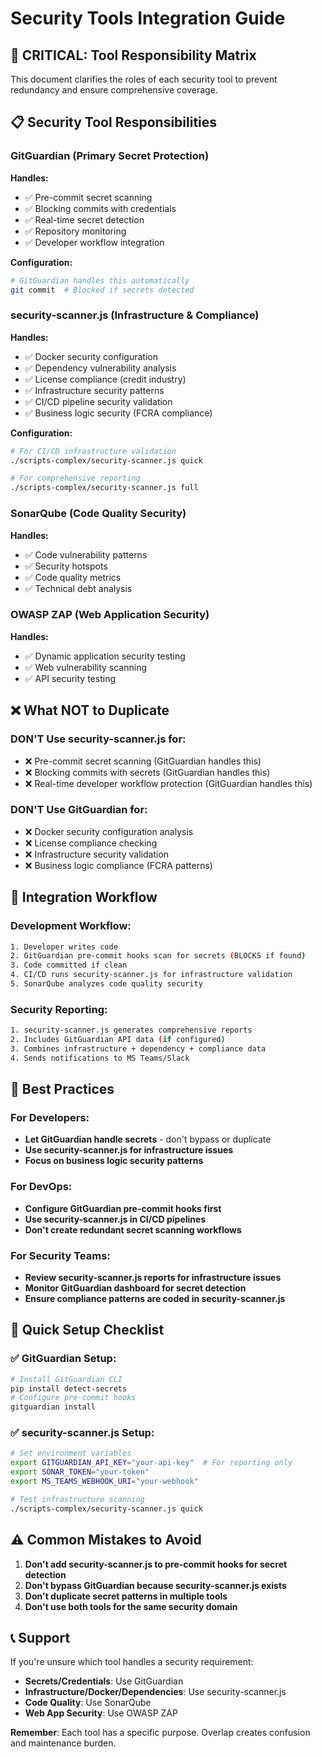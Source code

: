 # Security Tools Integration Guide

## 🚨 CRITICAL: Tool Responsibility Matrix

This document clarifies the roles of each security tool to prevent redundancy and ensure comprehensive coverage.

## 📋 Security Tool Responsibilities

### GitGuardian (Primary Secret Protection)

**Handles:**

- ✅ Pre-commit secret scanning
- ✅ Blocking commits with credentials
- ✅ Real-time secret detection
- ✅ Repository monitoring
- ✅ Developer workflow integration

**Configuration:**

```bash
# GitGuardian handles this automatically
git commit  # Blocked if secrets detected
```

### security-scanner.js (Infrastructure & Compliance)

**Handles:**

- ✅ Docker security configuration
- ✅ Dependency vulnerability analysis
- ✅ License compliance (credit industry)
- ✅ Infrastructure security patterns
- ✅ CI/CD pipeline security validation
- ✅ Business logic security (FCRA compliance)

**Configuration:**

```bash
# For CI/CD infrastructure validation
./scripts-complex/security-scanner.js quick

# For comprehensive reporting
./scripts-complex/security-scanner.js full
```

### SonarQube (Code Quality Security)

**Handles:**

- ✅ Code vulnerability patterns
- ✅ Security hotspots
- ✅ Code quality metrics
- ✅ Technical debt analysis

### OWASP ZAP (Web Application Security)

**Handles:**

- ✅ Dynamic application security testing
- ✅ Web vulnerability scanning
- ✅ API security testing

## ❌ What NOT to Duplicate

### DON'T Use security-scanner.js for:

- ❌ Pre-commit secret scanning (GitGuardian handles this)
- ❌ Blocking commits with secrets (GitGuardian handles this)
- ❌ Real-time developer workflow protection (GitGuardian handles this)

### DON'T Use GitGuardian for:

- ❌ Docker security configuration analysis
- ❌ License compliance checking
- ❌ Infrastructure security validation
- ❌ Business logic compliance (FCRA patterns)

## 🔄 Integration Workflow

### Development Workflow:

```bash
1. Developer writes code
2. GitGuardian pre-commit hooks scan for secrets (BLOCKS if found)
3. Code committed if clean
4. CI/CD runs security-scanner.js for infrastructure validation
5. SonarQube analyzes code quality security
```

### Security Reporting:

```bash
1. security-scanner.js generates comprehensive reports
2. Includes GitGuardian API data (if configured)
3. Combines infrastructure + dependency + compliance data
4. Sends notifications to MS Teams/Slack
```

## 🎯 Best Practices

### For Developers:

- **Let GitGuardian handle secrets** - don't bypass or duplicate
- **Use security-scanner.js for infrastructure issues**
- **Focus on business logic security patterns**

### For DevOps:

- **Configure GitGuardian pre-commit hooks first**
- **Use security-scanner.js in CI/CD pipelines**
- **Don't create redundant secret scanning workflows**

### For Security Teams:

- **Review security-scanner.js reports for infrastructure issues**
- **Monitor GitGuardian dashboard for secret detection**
- **Ensure compliance patterns are coded in security-scanner.js**

## 🚀 Quick Setup Checklist

### ✅ GitGuardian Setup:

```bash
# Install GitGuardian CLI
pip install detect-secrets
# Configure pre-commit hooks
gitguardian install
```

### ✅ security-scanner.js Setup:

```bash
# Set environment variables
export GITGUARDIAN_API_KEY="your-api-key"  # For reporting only
export SONAR_TOKEN="your-token"
export MS_TEAMS_WEBHOOK_URI="your-webhook"

# Test infrastructure scanning
./scripts-complex/security-scanner.js quick
```

## ⚠️ Common Mistakes to Avoid

1. **Don't add security-scanner.js to pre-commit hooks for secret detection**
2. **Don't bypass GitGuardian because security-scanner.js exists**
3. **Don't duplicate secret patterns in multiple tools**
4. **Don't use both tools for the same security domain**

## 📞 Support

If you're unsure which tool handles a security requirement:

- **Secrets/Credentials**: Use GitGuardian
- **Infrastructure/Docker/Dependencies**: Use security-scanner.js
- **Code Quality**: Use SonarQube
- **Web App Security**: Use OWASP ZAP

**Remember**: Each tool has a specific purpose. Overlap creates confusion and maintenance burden.
